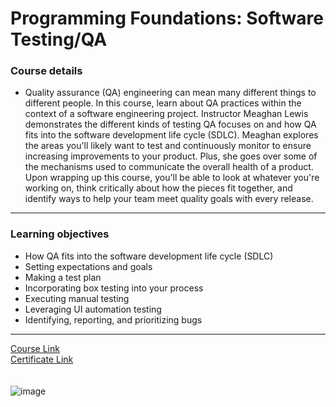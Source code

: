 # Programming Foundations: Software Testing/QA
### Course details
- Quality assurance (QA) engineering can mean many different things to different people. In this course, learn about QA practices within the context of a software engineering project. Instructor Meaghan Lewis demonstrates the different kinds of testing QA focuses on and how QA fits into the software development life cycle (SDLC). Meaghan explores the areas you'll likely want to test and continuously monitor to ensure increasing improvements to your product. Plus, she goes over some of the mechanisms used to communicate the overall health of a product. Upon wrapping up this course, you'll be able to look at whatever you're working on, think critically about how the pieces fit together, and identify ways to help your team meet quality goals with every release.
---
### Learning objectives
- How QA fits into the software development life cycle (SDLC)
- Setting expectations and goals
- Making a test plan
- Incorporating box testing into your process
- Executing manual testing
- Leveraging UI automation testing
- Identifying, reporting, and prioritizing bugs
-------------------------------
[Course Link](https://www.linkedin.com/learning/programming-foundations-software-testing-qa)
<br>[Certificate Link](https://www.linkedin.com/learning/certificates/1c99fa87f48242f32fa5ecebdce5ae4f116ade13117f1656e5783600d47ed7c2?trk=share_certificate)
<br><br><br>
![image](https://user-images.githubusercontent.com/81594456/181361113-7a15dcd6-54eb-4907-95c4-e5e616833fbf.png)
